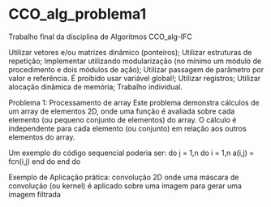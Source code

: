 # CCO_alg_problema1
Trabalho final da disciplina de Algoritmos CCO_alg-IFC

Utilizar vetores e/ou matrizes dinâmico (ponteiros);
Utilizar estruturas de repetição;
Implementar utilizando modularização (no mínimo um módulo de procedimento e dois módulos de ação);
Utilizar passagem de parâmetro por valor e referência. É proibido usar variável global!;
Utilizar registros;
Utilizar alocação dinâmica de memória;
Trabalho individual.

Problema 1: Processamento de array
Este problema demonstra cálculos de um array de elementos 2D, onde uma função é avaliada sobre cada elemento (ou pequeno conjunto de elementos) do array. O cálculo é independente para cada elemento (ou conjunto) em relação aos outros elementos do array.

Um exemplo do código sequencial poderia ser:
do j = 1,n
    do i = 1,n
        a(i,j) = fcn(i,j)
    end do
end do

Exemplo de Aplicação prática: convolução 2D onde uma máscara de convolução (ou kernel) é aplicado sobre uma imagem para gerar uma imagem filtrada
